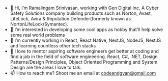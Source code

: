 - 👋 Hi, I’m Ramalingam Srinivasan, working with Gen Digital Inc, A Cyber Safety Solutions company building products such as Norton, Avast, LifeLock, Avira & Reputation Defender(formerly known as NortonLifeLock/Symantec). 
- 👀 I’m interested in developing some cool apps as hobby that'll help solve some real world problems
- 🌱 I’m currently working in React, React Native, NextJS, NodeJS, NestJS and learning countless other tech stacks
- 💞️ I love to mentor aspiring software engineers get better at coding and find a job in the field of software engineering. React, C#, .NET, Design Patterns/Design Principles, Object Oriented Programming and System Design are the areas I love to talk.
- 📫 How to reach me? Shoot me an email at codeandgyan@gmail.com

<!---
codeandgyan/codeandgyan is a ✨ special ✨ repository because its `README.md` (this file) appears on your GitHub profile.
You can click the Preview link to take a look at your changes.
--->
